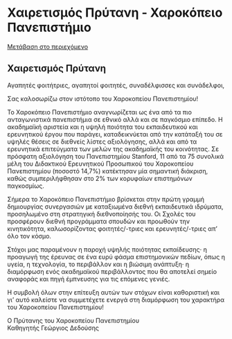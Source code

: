 Χαιρετισμός Πρύτανη - Χαροκόπειο Πανεπιστήμιο
=============== 

[Μετάβαση στο περιεχόμενο](https://www.hua.gr/%CF%87%CE%B1%CE%B9%CF%81%CE%B5%CF%84%CE%B9%CF%83%CE%BC%CF%8C%CF%82-%CF%80%CF%81%CF%8D%CF%84%CE%B1%CE%BD%CE%B7/#content "Μετάβαση στο περιεχόμενο")

Χαιρετισμός Πρύτανη
-------------------

Αγαπητές φοιτήτριες, αγαπητοί φοιτητές, συναδέλφισσες και συνάδελφοι,

Σας καλοσωρίζω στον ιστότοπο του Χαροκοπείου Πανεπιστημίου!

Το Χαροκόπειο Πανεπιστήμιο αναγνωρίζεται ως ένα από τα πιο ανταγωνιστικά πανεπιστήμια σε εθνικό αλλά και σε παγκόσμιο επίπεδο. Η ακαδημαϊκή αριστεία και η υψηλή ποιότητα του εκπαιδευτικού και ερευνητικού έργου που παράγει, καταδεικνύεται από την κατάταξή του σε υψηλές θέσεις σε διεθνείς λίστες αξιολόγησης, αλλά και από τα ερευνητικά επιτεύγματα των μελών της ακαδημαϊκής του κοινότητας. Σε πρόσφατη αξιολόγηση του Πανεπιστημίου Stanford, 11 από τα 75 συνολικά μέλη του Διδακτικού Ερευνητικού Προσωπικού του Χαροκοπείου Πανεπιστημίου (ποσοστό 14,7%) κατέκτησαν μία σημαντική διάκριση, καθώς συμπεριλήφθησαν στο 2% των κορυφαίων επιστημόνων παγκοσμίως.

Σήμερα το Χαροκόπειο Πανεπιστήμιο βρίσκεται στην πρώτη γραμμή δημιουργίας συνεργασιών με καταξιωμένα διεθνή εκπαιδευτικά ιδρύματα, προσηλωμένο στη στρατηγική διεθνοποίησής του. Οι Σχολές του προσφέρουν διεθνή προγράμματα σπουδών και προωθούν την κινητικότητα, καλωσορίζοντας φοιτητές/-τριες και ερευνητές/-τριες απ’ όλο τον κόσμο.

Στόχοι μας παραμένουν η παροχή υψηλής ποιότητας εκπαίδευσης· η προαγωγή της έρευνας σε ένα ευρύ φάσμα επιστημονικών πεδίων, όπως η υγεία, η τεχνολογία, το περιβάλλον και η βιώσιμη ανάπτυξη· η διαμόρφωση ενός ακαδημαϊκού περιβάλλοντος που θα αποτελεί σημείο αναφοράς και πηγή έμπνευσης για τις επόμενες γενιές.

Η συμβολή όλων στην επίτευξη αυτών των στόχων είναι καθοριστική και γι’ αυτό καλείστε να συμμετέχετε ενεργά στη διαμόρφωση του χαρακτήρα του Χαροκοπείου Πανεπιστημίου!

Ο Πρύτανης του Χαροκοπείου Πανεπιστημίου  
Καθηγητής Γεώργιος Δεδούσης
